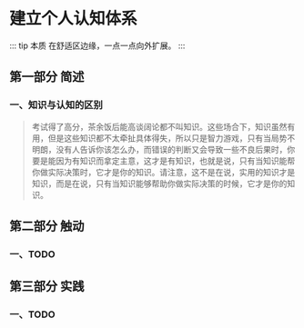 # 建立个人认知体系

::: tip 本质
在舒适区边缘，一点一点向外扩展。
:::

## 第一部分 简述

### 一、知识与认知的区别

> 考试得了高分，茶余饭后能高谈阔论都不叫知识。这些场合下，知识虽然有用，但是这些知识都不太牵扯具体得失，所以只是智力游戏，只有当局势不明朗，没有人告诉你该怎么办，而错误的判断又会导致一些不良后果时，你要是能因为有知识而拿定主意，这才是有知识，也就是说，只有当知识能帮你做实际决策时，它才是你的知识。请注意，这不是在说，实用的知识才是知识，而是在说，只有当知识能够帮助你做实际决策的时候，它才是你的知识。

## 第二部分 触动

### 一、TODO

## 第三部分 实践

### 一、TODO
